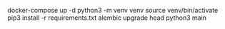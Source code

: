 docker-compose up -d 
python3 -m venv venv
source venv/bin/activate
pip3 install -r requirements.txt
alembic upgrade head
python3 main

